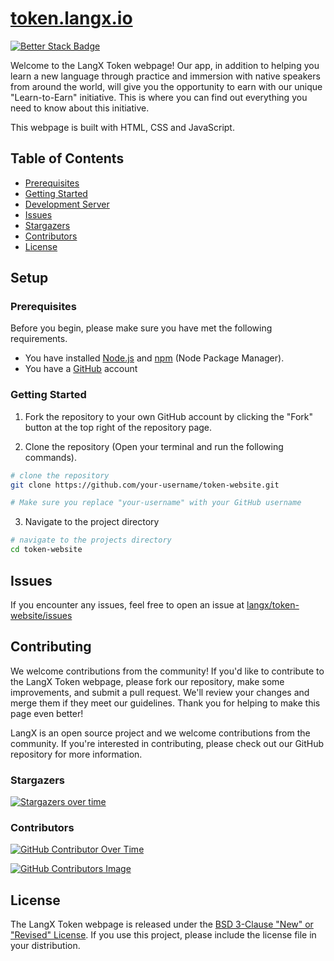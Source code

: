 # [token.langx.io](https://token.langx.io)

[![Better Stack Badge](https://uptime.betterstack.com/status-badges/v1/monitor/wm9t.svg)](https://status.langx.io)

Welcome to the LangX Token webpage! Our app, in addition to helping you learn a new language through practice and immersion with native speakers from around the world, will give you the opportunity to earn with our unique "Learn-to-Earn" initiative. This is where you can find out everything you need to know about this initiative. 

This webpage is built with HTML, CSS and JavaScript.

## Table of Contents

- [Prerequisites](#prerequisites)
- [Getting Started](#getting-started)
- [Development Server](#start-development-server)
- [Issues](#issues)
- [Stargazers](#stargazers)
- [Contributors](#contributors)
- [License](#license)

## Setup

### Prerequisites

Before you begin, please make sure you have met the following requirements.

- You have installed [Node.js](https://nodejs.org/en) and [npm](https://www.npmjs.com/) (Node Package Manager).
- You have a [GitHub](https://github.com/) account

### Getting Started

1. Fork the repository to your own GitHub account by clicking the "Fork" button at the top right of the repository page.


2. Clone the repository (Open your terminal and run the following commands).

```bash
# clone the repository
git clone https://github.com/your-username/token-website.git

# Make sure you replace "your-username" with your GitHub username
```

3. Navigate to the project directory

```bash
# navigate to the projects directory
cd token-website
```

## Issues

If you encounter any issues, feel free to open an issue at [langx/token-website/issues](https://github.com/langx/token-website/issues)

## Contributing

We welcome contributions from the community! If you'd like to contribute to the LangX Token webpage, please fork our repository, make some improvements, and submit a pull request. We'll review your changes and merge them if they meet our guidelines. Thank you for helping to make this page even better!

LangX is an open source project and we welcome contributions from the community. If you're interested in contributing, please check out our GitHub repository for more information.

### Stargazers

[![Stargazers over time](https://starchart.cc/langx/token-website.svg?variant=adaptive)](https://starchart.cc/langx/token-website)

### Contributors

[![GitHub Contributor Over Time](https://contributor-overtime-api.git-contributor.com/contributors-svg?chart=contributorOverTime&repo=langx/token-website)](https://git-contributor.com?chart=contributorOverTime&repo=langx/token-website)

[![GitHub Contributors Image](https://contrib.rocks/image?repo=langx/token-website)](https://github.com/langx/token-website/graphs/contributors)

## License

The LangX Token webpage is released under the [BSD 3-Clause "New" or "Revised" License](./LICENSE). If you use this project, please include the license file in your distribution.